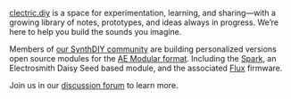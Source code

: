 [clectric.diy](https://clectric.diy) is a space for experimentation, learning, and sharing—with a growing library of notes, prototypes, and ideas always in progress. We’re here to help you build the sounds you imagine.

Members of [our SynthDIY community](https://github.com/orgs/clectric-diy/discussions) are building personalized versions open source modules for the [AE Modular format](AE-Modular.md). Including the [Spark](https://github.com/clectric-diy/Spark-AE), an Electrosmith Daisy Seed based module, and the associated [Flux](https://github.com/clectric-diy/FLUX) firmware.

Join us in our [discussion forum](https://github.com/orgs/clectric-diy/discussions) to learn more.
